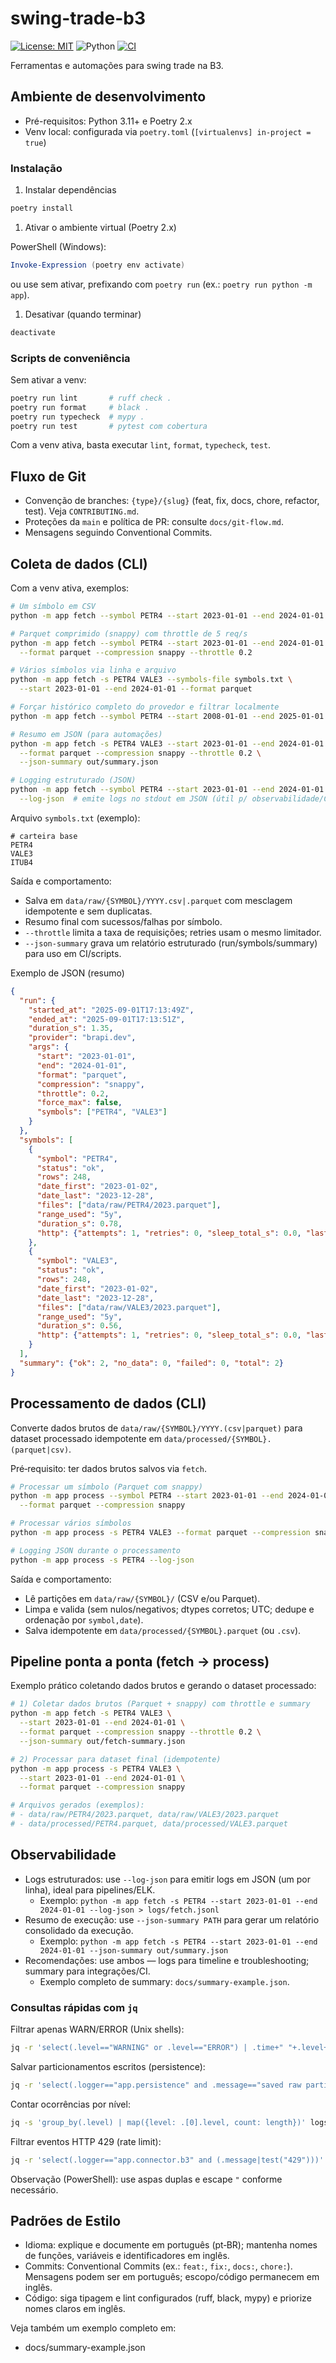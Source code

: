 # swing-trade-b3

[![License: MIT](https://img.shields.io/badge/License-MIT-green.svg)](LICENSE)
![Python](https://img.shields.io/badge/python-3.11-blue.svg)
[![CI](https://github.com/leotavo/swing-trade-b3/actions/workflows/ci.yml/badge.svg)](https://github.com/leotavo/swing-trade-b3/actions/workflows/ci.yml)

Ferramentas e automações para swing trade na B3.

## Ambiente de desenvolvimento

- Pré-requisitos: Python 3.11+ e Poetry 2.x
- Venv local: configurada via `poetry.toml` (`[virtualenvs] in-project = true`)

### Instalação

1. Instalar dependências

```bash
poetry install
```

1. Ativar o ambiente virtual (Poetry 2.x)

PowerShell (Windows):

```powershell
Invoke-Expression (poetry env activate)
```

ou use sem ativar, prefixando com `poetry run` (ex.: `poetry run python -m app`).

1. Desativar (quando terminar)

```powershell
deactivate
```

### Scripts de conveniência

Sem ativar a venv:

```bash
poetry run lint       # ruff check .
poetry run format     # black .
poetry run typecheck  # mypy .
poetry run test       # pytest com cobertura
```

Com a venv ativa, basta executar `lint`, `format`, `typecheck`, `test`.

## Fluxo de Git

- Convenção de branches: `{type}/{slug}` (feat, fix, docs, chore, refactor, test). Veja `CONTRIBUTING.md`.
- Proteções da `main` e política de PR: consulte `docs/git-flow.md`.
- Mensagens seguindo Conventional Commits.

## Coleta de dados (CLI)

Com a venv ativa, exemplos:

```bash
# Um símbolo em CSV
python -m app fetch --symbol PETR4 --start 2023-01-01 --end 2024-01-01

# Parquet comprimido (snappy) com throttle de 5 req/s
python -m app fetch --symbol PETR4 --start 2023-01-01 --end 2024-01-01 \
  --format parquet --compression snappy --throttle 0.2

# Vários símbolos via linha e arquivo
python -m app fetch -s PETR4 VALE3 --symbols-file symbols.txt \
  --start 2023-01-01 --end 2024-01-01 --format parquet

# Forçar histórico completo do provedor e filtrar localmente
python -m app fetch --symbol PETR4 --start 2008-01-01 --end 2025-01-01 --force-max

# Resumo em JSON (para automações)
python -m app fetch -s PETR4 VALE3 --start 2023-01-01 --end 2024-01-01 \
  --format parquet --compression snappy --throttle 0.2 \
  --json-summary out/summary.json

# Logging estruturado (JSON)
python -m app fetch --symbol PETR4 --start 2023-01-01 --end 2024-01-01 \
  --log-json  # emite logs no stdout em JSON (útil p/ observabilidade/CI)
```

Arquivo `symbols.txt` (exemplo):

```
# carteira base
PETR4
VALE3
ITUB4
```

Saída e comportamento:
- Salva em `data/raw/{SYMBOL}/YYYY.csv|.parquet` com mesclagem idempotente e sem duplicatas.
- Resumo final com sucessos/falhas por símbolo.
- `--throttle` limita a taxa de requisições; retries usam o mesmo limitador.
- `--json-summary` grava um relatório estruturado (run/symbols/summary) para uso em CI/scripts.

Exemplo de JSON (resumo)

```json
{
  "run": {
    "started_at": "2025-09-01T17:13:49Z",
    "ended_at": "2025-09-01T17:13:51Z",
    "duration_s": 1.35,
    "provider": "brapi.dev",
    "args": {
      "start": "2023-01-01",
      "end": "2024-01-01",
      "format": "parquet",
      "compression": "snappy",
      "throttle": 0.2,
      "force_max": false,
      "symbols": ["PETR4", "VALE3"]
    }
  },
  "symbols": [
    {
      "symbol": "PETR4",
      "status": "ok",
      "rows": 248,
      "date_first": "2023-01-02",
      "date_last": "2023-12-28",
      "files": ["data/raw/PETR4/2023.parquet"],
      "range_used": "5y",
      "duration_s": 0.78,
      "http": {"attempts": 1, "retries": 0, "sleep_total_s": 0.0, "last_status": 200, "throttle_calls": 1}
    },
    {
      "symbol": "VALE3",
      "status": "ok",
      "rows": 248,
      "date_first": "2023-01-02",
      "date_last": "2023-12-28",
      "files": ["data/raw/VALE3/2023.parquet"],
      "range_used": "5y",
      "duration_s": 0.56,
      "http": {"attempts": 1, "retries": 0, "sleep_total_s": 0.0, "last_status": 200, "throttle_calls": 1}
    }
  ],
  "summary": {"ok": 2, "no_data": 0, "failed": 0, "total": 2}
}
```

## Processamento de dados (CLI)

Converte dados brutos de `data/raw/{SYMBOL}/YYYY.(csv|parquet)` para dataset processado idempotente em `data/processed/{SYMBOL}.(parquet|csv)`.

Pré‑requisito: ter dados brutos salvos via `fetch`.

```bash
# Processar um símbolo (Parquet com snappy)
python -m app process --symbol PETR4 --start 2023-01-01 --end 2024-01-01 \
  --format parquet --compression snappy

# Processar vários símbolos
python -m app process -s PETR4 VALE3 --format parquet --compression snappy

# Logging JSON durante o processamento
python -m app process -s PETR4 --log-json
```

Saída e comportamento:
- Lê partições em `data/raw/{SYMBOL}/` (CSV e/ou Parquet).
- Limpa e valida (sem nulos/negativos; dtypes corretos; UTC; dedupe e ordenação por `symbol,date`).
- Salva idempotente em `data/processed/{SYMBOL}.parquet` (ou `.csv`).

## Pipeline ponta a ponta (fetch → process)

Exemplo prático coletando dados brutos e gerando o dataset processado:

```bash
# 1) Coletar dados brutos (Parquet + snappy) com throttle e summary
python -m app fetch -s PETR4 VALE3 \
  --start 2023-01-01 --end 2024-01-01 \
  --format parquet --compression snappy --throttle 0.2 \
  --json-summary out/fetch-summary.json

# 2) Processar para dataset final (idempotente)
python -m app process -s PETR4 VALE3 \
  --start 2023-01-01 --end 2024-01-01 \
  --format parquet --compression snappy

# Arquivos gerados (exemplos):
# - data/raw/PETR4/2023.parquet, data/raw/VALE3/2023.parquet
# - data/processed/PETR4.parquet, data/processed/VALE3.parquet
```

## Observabilidade

- Logs estruturados: use `--log-json` para emitir logs em JSON (um por linha), ideal para pipelines/ELK.
  - Exemplo: `python -m app fetch -s PETR4 --start 2023-01-01 --end 2024-01-01 --log-json > logs/fetch.jsonl`
- Resumo de execução: use `--json-summary PATH` para gerar um relatório consolidado da execução.
  - Exemplo: `python -m app fetch -s PETR4 --start 2023-01-01 --end 2024-01-01 --json-summary out/summary.json`
- Recomendações: use ambos — logs para timeline e troubleshooting; summary para integrações/CI.
  - Exemplo completo de summary: `docs/summary-example.json`.

### Consultas rápidas com `jq`

Filtrar apenas WARN/ERROR (Unix shells):

```bash
jq -r 'select(.level=="WARNING" or .level=="ERROR") | .time+" "+.level+" "+.message' logs/fetch.jsonl
```

Salvar particionamentos escritos (persistence):

```bash
jq -r 'select(.logger=="app.persistence" and .message=="saved raw partition") | {symbol,year,rows,bytes,path}' logs/fetch.jsonl
```

Contar ocorrências por nível:

```bash
jq -s 'group_by(.level) | map({level: .[0].level, count: length})' logs/fetch.jsonl
```

Filtrar eventos HTTP 429 (rate limit):

```bash
jq -r 'select(.logger=="app.connector.b3" and (.message|test("429")))' logs/fetch.jsonl
```

Observação (PowerShell): use aspas duplas e escape `"` conforme necessário.

## Padrões de Estilo

- Idioma: explique e documente em português (pt‑BR); mantenha nomes de funções, variáveis e identificadores em inglês.
- Commits: Conventional Commits (ex.: `feat:`, `fix:`, `docs:`, `chore:`). Mensagens podem ser em português; escopo/código permanecem em inglês.
- Código: siga tipagem e lint configurados (ruff, black, mypy) e priorize nomes claros em inglês.

Veja também um exemplo completo em:
- docs/summary-example.json
